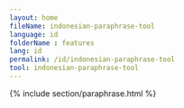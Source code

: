 ```yaml
---
layout: home
fileName: indonesian-paraphrase-tool
language: id
folderName : features
lang: id
permalink: /id/indonesian-paraphrase-tool
tool: indonesian-paraphrase-tool
---
```

{% include section/paraphrase.html %}